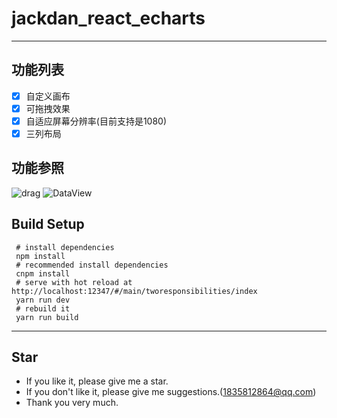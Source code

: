 # jackdan_react_echarts
 
------

## 功能列表

- [X] 自定义画布
- [X] 可拖拽效果
- [X] 自适应屏幕分辨率(目前支持是1080)
- [X] 三列布局

## 功能参照

![drag](https://developer.mozilla.org/zh-CN/docs/Web/API/HTML_Drag_and_Drop_API/Drag_operations)
![DataView](https://developer.mozilla.org/zh-CN/docs/Web/JavaScript/Reference/Global_Objects/DataView)

## Build Setup

```
 # install dependencies
 npm install
 # recommended install dependencies
 cnpm install
 # serve with hot reload at http://localhost:12347/#/main/tworesponsibilities/index
 yarn run dev
 # rebuild it
 yarn run build
```
 
------
 
## Star
- If you like it, please give me a star.
- If you don't like it, please give me suggestions.(1835812864@qq.com)
- Thank you very much.

 
